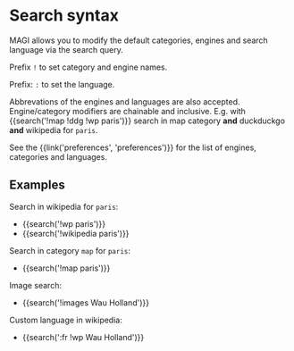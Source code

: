 # Search syntax

MAGI allows you to modify the default categories, engines and search language
via the search query.

Prefix `!` to set category and engine names.

Prefix: `:` to set the language.

Abbrevations of the engines and languages are also accepted.  Engine/category
modifiers are chainable and inclusive.  E.g. with {{search('!map !ddg !wp paris')}}
search in map category **and** duckduckgo **and** wikipedia for
`paris`.

See the {{link('preferences', 'preferences')}} for the list of engines,
categories and languages.

## Examples

Search in wikipedia for `paris`:

* {{search('!wp paris')}}
* {{search('!wikipedia paris')}}

Search in category `map` for `paris`:

* {{search('!map paris')}}

Image search:

* {{search('!images Wau Holland')}}

Custom language in wikipedia:

* {{search(':fr !wp Wau Holland')}}
